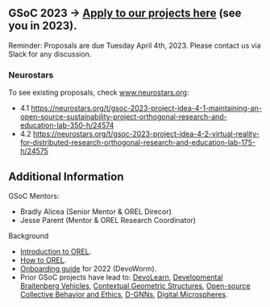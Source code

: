 ## GSoC 2023 -> [Apply to our projects here](https://summerofcode.withgoogle.com/) (see you in 2023).
Reminder: Proposals are due Tuesday April 4th, 2023. Please contact us via Slack for any discussion.

### Neurostars
To see existing proposals, check www.neurostars.org:
* 4.1 https://neurostars.org/t/gsoc-2023-project-idea-4-1-maintaining-an-open-source-sustainability-project-orthogonal-research-and-education-lab-350-h/24574
* 4.2 https://neurostars.org/t/gsoc-2023-project-idea-4-2-virtual-reality-for-distributed-research-orthogonal-research-and-education-lab-175-h/24575
  
## Additional Information  
GSoC Mentors: 
* Bradly Alicea (Senior Mentor & OREL Direcor)
* Jesse Parent (Mentor & OREL Research Coordinator)

Background

* [Introduction to OREL](https://github.com/OREL-group/Onboarding/blob/main/Intro-to-OREL.md).
* [How to OREL](https://orel-group.github.io/join/).  
* [Onboarding guide](https://github.com/devoworm/Proposals-Public-Lectures/blob/master/Onboarding%20Guide/onboarding-guide.md) for 2022 (DevoWorm). 
* Prior GSoC projects have lead to: [DevoLearn](https://github.com/DevoLearn/devolearn), [Developmental Braitenberg Vehicles](https://github.com/OREL-group/dBV), [Contextual Geometric Structures](https://github.com/Orthogonal-Research-Lab/CGS), [Open-source Collective Behavior and Ethics](https://github.com/OREL-group/GSoC/tree/main/Open%20Source%20Ethics), [D-GNNs](https://github.com/DevoLearn/DevoGraph), [Digital Microspheres](https://github.com/devoworm/GSoC-2022/tree/main/Digital-Microsphere).


